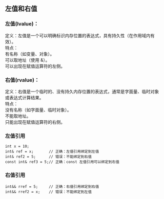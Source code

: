 ## 左值和右值
### 左值(lvalue)：  
定义：左值是一个可以明确标识内存位置的表达式，具有持久性（在作用域内有效）。  
特点：  
有名称（如变量、对象）。  
可以取地址（使用 &）。  
可以出现在赋值运算符的左侧。  
### 右值(rvalue)：  
定义：右值是一个临时的、没有持久内存位置的表达式，通常是字面量、临时对象或表达式计算结果。  
特点：  
没有名称（如字面量、临时对象）。  
不能取地址。  
只能出现在赋值运算符的右侧。
### 左值引用
```
int x = 10;
int& ref = x;       // 正确：左值引用绑定到左值
int& ref2 = 5;      // 错误：不能绑定到右值
const int& ref3 = 5;// 正确：const 左值引用可以绑定到右值
```
### 右值引用
```
int&& rref = 5;     // 正确：右值引用绑定到右值
int&& rref2 = x;    // 错误：不能绑定到左值
```